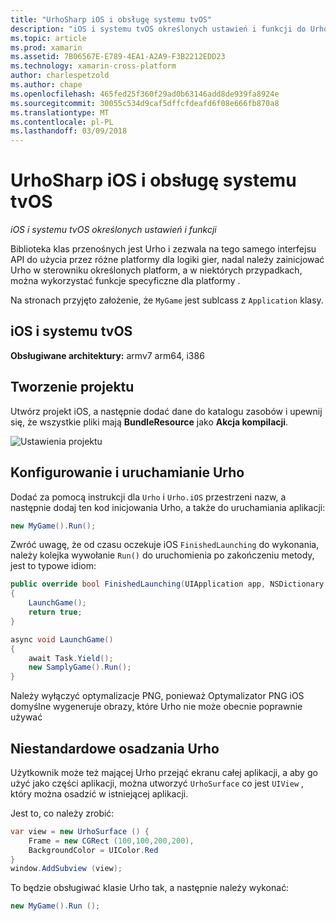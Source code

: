 ```yaml
---
title: "UrhoSharp iOS i obsługę systemu tvOS"
description: "iOS i systemu tvOS określonych ustawień i funkcji do UrhoSharp."
ms.topic: article
ms.prod: xamarin
ms.assetid: 7B06567E-E789-4EA1-A2A9-F3B2212EDD23
ms.technology: xamarin-cross-platform
author: charlespetzold
ms.author: chape
ms.openlocfilehash: 465fed25f360f29ad0b63146add8de939fa8924e
ms.sourcegitcommit: 30055c534d9caf5dffcfdeafd6f08e666fb870a8
ms.translationtype: MT
ms.contentlocale: pl-PL
ms.lasthandoff: 03/09/2018
---
```

# <a name="urhosharp-ios-and-tvos-support"></a>UrhoSharp iOS i obsługę systemu tvOS

_iOS i systemu tvOS określonych ustawień i funkcji_

Biblioteka klas przenośnych jest Urho i zezwala na tego samego interfejsu API do użycia przez różne platformy dla logiki gier, nadal należy zainicjować Urho w sterowniku określonych platform, a w niektórych przypadkach, można wykorzystać funkcje specyficzne dla platformy .

Na stronach przyjęto założenie, że `MyGame` jest sublcass z `Application` klasy.

## <a name="ios-and-tvos"></a>iOS i systemu tvOS

**Obsługiwane architektury:** armv7 arm64, i386

## <a name="creating-a-project"></a>Tworzenie projektu

Utwórz projekt iOS, a następnie dodać dane do katalogu zasobów i upewnij się, że wszystkie pliki mają **BundleResource** jako **Akcja kompilacji**.

![Ustawienia projektu](ios-images/image-4.png "dodawania danych do katalogu zawierającego zasoby")

## <a name="configuring-and-launching-urho"></a>Konfigurowanie i uruchamianie Urho

Dodać za pomocą instrukcji dla `Urho` i `Urho.iOS` przestrzeni nazw, a następnie dodaj ten kod inicjowania Urho, a także do uruchamiania aplikacji:

```csharp
new MyGame().Run();
```

Zwróć uwagę, że od czasu oczekuje iOS `FinishedLaunching` do wykonania, należy kolejka wywołanie `Run()` do uruchomienia po zakończeniu metody, jest to typowe idiom:

```csharp
public override bool FinishedLaunching(UIApplication app, NSDictionary options)
{
    LaunchGame();
    return true;
}

async void LaunchGame()
{
    await Task.Yield();
    new SamplyGame().Run();
}
```

Należy wyłączyć optymalizacje PNG, ponieważ Optymalizator PNG iOS domyślne wygeneruje obrazy, które Urho nie może obecnie poprawnie używać

## <a name="custom-embedding-of-urho"></a>Niestandardowe osadzania Urho

Użytkownik może też mającej Urho przejąć ekranu całej aplikacji, a aby go użyć jako części aplikacji, można utworzyć `UrhoSurface` co jest `UIView` , który można osadzić w istniejącej aplikacji.

Jest to, co należy zrobić:

```csharp
var view = new UrhoSurface () {
    Frame = new CGRect (100,100,200,200),
    BackgroundColor = UIColor.Red
}
window.AddSubview (view);
```

To będzie obsługiwać klasie Urho tak, a następnie należy wykonać:

```csharp
new MyGame().Run ();
```

